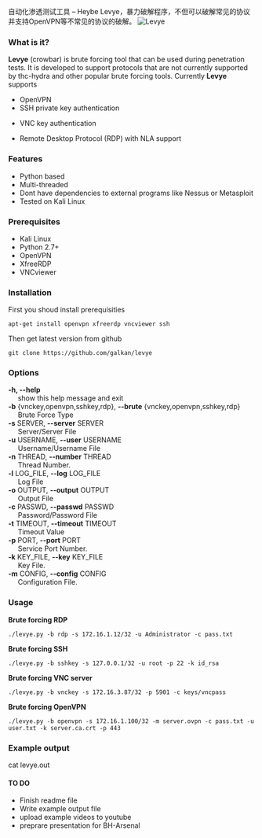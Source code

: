 自动化渗透测试工具 – Heybe
Levye，暴力破解程序，不但可以破解常见的协议并支持OpenVPN等不常见的协议的破解。
![Levye](/images/levye_desc.png "Levye - Brute forcing tool for pentests")



### What is it?

**Levye** (crowbar) is brute forcing tool that can be used during penetration tests. It is developed to support protocols that are not currently supported by thc-hydra and other popular brute forcing tools. 
Currently **Levye** supports  
- OpenVPN
- SSH private key authentication
+ VNC key authentication
* Remote Desktop Protocol (RDP) with NLA support

### Features

- Python based
- Multi-threaded
- Dont have dependencies to external programs like Nessus or Metasploit 
- Tested on Kali Linux 

### Prerequisites

- Kali Linux
- Python 2.7+
- OpenVPN
- XfreeRDP
- VNCviewer

### Installation

First you shoud install prerequisities  
```
apt-get install openvpn xfreerdp vncviewer ssh 
```

Then get latest version from github  
```
git clone https://github.com/galkan/levye 
```


### Options

**-h, --help**  
&nbsp;&nbsp;&nbsp;&nbsp;                        show this help message and exit  
**-b** {vnckey,openvpn,sshkey,rdp}, **--brute** {vnckey,openvpn,sshkey,rdp}  
&nbsp;&nbsp;&nbsp;&nbsp;                        Brute Force Type  
**-s** SERVER, **--server** SERVER  
&nbsp;&nbsp;&nbsp;&nbsp; Server/Server File  
**-u** USERNAME, **--user** USERNAME  
&nbsp;&nbsp;&nbsp;&nbsp;                         Username/Username File  
**-n** THREAD, **--number** THREAD  
&nbsp;&nbsp;&nbsp;&nbsp; Thread Number.  
**-l** LOG_FILE, **--log** LOG_FILE  
&nbsp;&nbsp;&nbsp;&nbsp;                         Log File  
**-o** OUTPUT, **--output** OUTPUT  
&nbsp;&nbsp;&nbsp;&nbsp;                         Output File  
**-c** PASSWD, **--passwd** PASSWD  
&nbsp;&nbsp;&nbsp;&nbsp;                         Password/Password File  
**-t** TIMEOUT, **--timeout** TIMEOUT  
&nbsp;&nbsp;&nbsp;&nbsp;                         Timeout Value  
**-p** PORT, **--port** PORT  
&nbsp;&nbsp;&nbsp;&nbsp; Service Port Number.  
**-k** KEY_FILE, **--key** KEY_FILE  
&nbsp;&nbsp;&nbsp;&nbsp; Key File.  
**-m** CONFIG, **--config** CONFIG  
&nbsp;&nbsp;&nbsp;&nbsp; Configuration File.  

### Usage

**Brute forcing RDP**  
```
./levye.py -b rdp -s 172.16.1.12/32 -u Administrator -c pass.txt  
```

**Brute forcing SSH**  
```
./levye.py -b sshkey -s 127.0.0.1/32 -u root -p 22 -k id_rsa  
```

**Brute forcing VNC server**  
```
./levye.py -b vnckey -s 172.16.3.87/32 -p 5901 -c keys/vncpass  
```

**Brute forcing OpenVPN**  
```
./levye.py -b openvpn -s 172.16.1.100/32 -m server.ovpn -c pass.txt -u user.txt -k server.ca.crt -p 443  
```

### Example output

cat levye.out 

#### TO DO 
- Finish readme file 
- Write example output file 
- upload example videos to youtube 
- preprare presentation for BH-Arsenal
